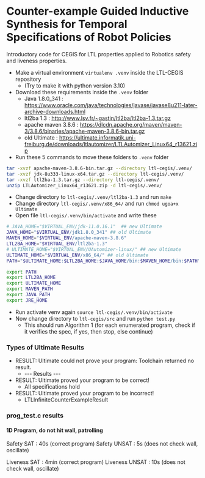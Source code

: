 # Counter-example Guided Inductive Synthesis for Temporal Specifications of Robot Policies

Introductory code for CEGIS for LTL properties applied to Robotics safety and liveness properties.

- Make a virtual environment `virtualenv .venv` inside the LTL-CEGIS repository 
    - (Try to make it with python version 3.10)
- Download these requirements inside the `.venv` folder
    - Java 1.8.0_341 : https://www.oracle.com/java/technologies/javase/javase8u211-later-archive-downloads.html
    - ltl2ba 1.3 : http://www.lsv.fr/~gastin/ltl2ba/ltl2ba-1.3.tar.gz
    - apache maven 3.8.6 : https://dlcdn.apache.org/maven/maven-3/3.8.6/binaries/apache-maven-3.8.6-bin.tar.gz
    - old Ultimate : https://ultimate.informatik.uni-freiburg.de/downloads/ltlautomizer/LTLAutomizer_Linux64_r13621.zip
- Run these 5 commands to move these folders to `.venv` folder
```bash
tar -xvzf apache-maven-3.8.6-bin.tar.gz --directory ltl-cegis/.venv/
tar -xvzf jdk-8u333-linux-x64.tar.gz --directory ltl-cegis/.venv/
tar -xvzf ltl2ba-1.3.tar.gz --directory ltl-cegis/.venv/
unzip LTLAutomizer_Linux64_r13621.zip -d ltl-cegis/.venv/
```
- Change directory to `ltl-cegis/.venv/ltl2ba-1.3` and run `make`
- Change directory `ltl-cegis/.venv/x86_64/` and run `chmod ugoa+x Ultimate`
- Open file `ltl-cegis/.venv/bin/activate` and write these
```bash
# JAVA_HOME="$VIRTUAL_ENV/jdk-11.0.16.1"  ## new Ultimate
JAVA_HOME="$VIRTUAL_ENV/jdk1.8.0_341" ## old Ultimate
MAVEN_HOME="$VIRTUAL_ENV/apache-maven-3.8.6"
LTL2BA_HOME="$VIRTUAL_ENV/ltl2ba-1.3"
# ULTIMATE_HOME="$VIRTUAL_ENV/UAutomizer-linux/" ## new Ultimate
ULTIMATE_HOME="$VIRTUAL_ENV/x86_64/" ## old Ultimate
PATH="$ULTIMATE_HOME:$LTL2BA_HOME:$JAVA_HOME/bin:$MAVEN_HOME/bin:$PATH"

export PATH
export LTL2BA_HOME
export ULTIMATE_HOME
export MAVEN_PATH
export JAVA_PATH
export JRE_HOME
```
- Run activate venv again `source ltl-cegis/.venv/bin/activate`
- Now change directory to `ltl-cegis/src` and run `python test.py`
    - This should run Algorithm 1 (for each enumerated program, check if it verifies the spec, if yes, then stop, else continue)

### Types of Ultimate Results
- RESULT: Ultimate could not prove your program: Toolchain returned no result.
    - --- Results ---
- RESULT: Ultimate proved your program to be correct!
    - All specifications hold
- RESULT: Ultimate proved your program to be incorrect!
    - LTLInfiniteCounterExampleResult

### prog_test.c results
#### 1D Program, do not hit wall, patrolling

Safety SAT : 40s (correct program)
Safety UNSAT : 5s (does not check wall, oscillate)

Liveness SAT : 4min (correct program)
Liveness UNSAT : 10s (does not check wall, oscillate)